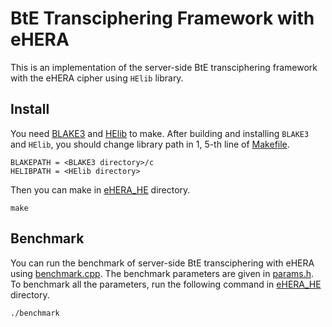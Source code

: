 # BtE Transciphering Framework with eHERA
This is an implementation of the server-side BtE transciphering framework with the eHERA cipher using `HElib` library.

## Install

You need [BLAKE3](https://github.com/BLAKE3-team/BLAKE3.git) and [HElib](https://github.com/homenc/HElib.git) to make.
After building and installing `BLAKE3` and `HElib`, you should change library path in 1, 5-th line of [Makefile](./eHERA_HE/Makefile).
```batch
BLAKEPATH = <BLAKE3 directory>/c
HELIBPATH = <HElib directory>
```
Then you can make in [eHERA_HE](./eHERA_HE) directory.
```batch
make
```


## Benchmark

You can run the benchmark of server-side BtE transciphering with eHERA using [benchmark.cpp](./eHERA_HE/benchmark.cpp).
The benchmark parameters are given in [params.h](./eHERA_HE/params.h).
To benchmark all the parameters, run the following command in [eHERA_HE](./eHERA_HE) directory.

```batch
./benchmark
```